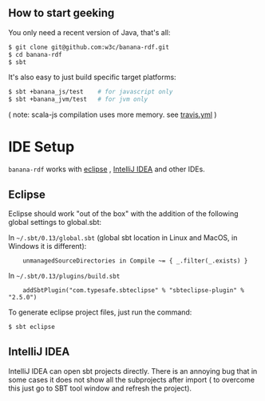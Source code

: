 How to start geeking
--------------------

You only need a recent version of Java, that's all:

``` bash
$ git clone git@github.com:w3c/banana-rdf.git
$ cd banana-rdf
$ sbt
```

It's also easy to just build specific target platforms:
    
``` bash
$ sbt +banana_js/test    # for javascript only 
$ sbt +banana_jvm/test   # for jvm only
```

( note: scala-js compilation uses more memory. see [travis.yml](.travis.yml) )

IDE Setup
=========

`banana-rdf` works with [eclipse](https://www.eclipse.org/) , [IntelliJ IDEA](http://www.jetbrains.com/idea/) and other IDEs.

Eclipse
-------
Eclipse should work "out of the box" with the addition of the following global settings to global.sbt:

In `~/.sbt/0.13/global.sbt` (global sbt location in Linux and MacOS, in Windows it is different):

```
    unmanagedSourceDirectories in Compile ~= { _.filter(_.exists) }
```

In `~/.sbt/0.13/plugins/build.sbt`

```
    addSbtPlugin("com.typesafe.sbteclipse" % "sbteclipse-plugin" % "2.5.0")
```

To generate eclipse project files, just run the command:

``` bash
$ sbt eclipse
```

IntelliJ IDEA
-------------

IntelliJ IDEA can open sbt projects directly. There is an annoying bug that in some cases it does not show all the subprojects after import ( to overcome this just go to SBT tool window and refresh the project). 